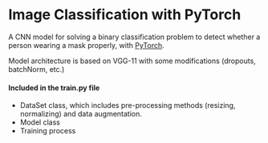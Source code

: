 # Image Classification with PyTorch
A CNN model for solving a binary classification problem to detect whether a person wearing a mask properly, with [PyTorch](https://pytorch.org/).

Model architecture is based on VGG-11 with some modifications (dropouts, batchNorm, etc.)

#### Included in the train.py file
- DataSet class, which includes pre-processing methods (resizing, normalizing) and data augmentation.
- Model class
- Training process
